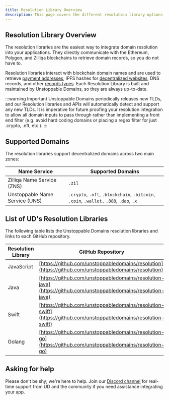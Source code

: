 ```yaml
---
title: Resolution Library Overview
description: This page covers the different resolution library options you can use to resolve a domain. The libraries are fully supported and maintained by UD.
---
```


## Resolution Library Overview

The resolution libraries are the easiest way to integrate domain resolution into your applications. They directly communicate with the Ethereum, Polygon, and Zilliqa blockchains to retrieve domain records, so you do not have to.

Resolution libraries interact with blockchain domain names and are used to retrieve [payment addresses](index.md), IPFS hashes for [decentralized websites](/d-websites/), DNS records, and other [records types](../getting-started/domain-registry-essentials/records-reference/). Each Resolution Library is built and maintained by Unstoppable Domains, so they are always up-to-date.

:::warning Important
Unstoppable Domains periodically releases new TLDs, and our Resolution libraries and APIs will automatically detect and support any new TLDs. It is imperative for future proofing your resolution integration to allow all domain inputs to pass through rather than implementing a front end filter (e.g. avoid hard coding domains or placing a regex filter for just .crypto, .nft, etc.).
:::

## Supported Domains

The resolution libraries support decentralized domains across two main zones:

| Name Service                   | Supported Domains                                                                      |
| ------------------------------ | -------------------------------------------------------------------------------------- |
| Zilliqa Name Service (ZNS)     | `.zil`                                                                                 |
| Unstoppable Name Service (UNS) | `.crypto`, `.nft`, `.blockchain`, `.bitcoin`, `.coin`, `.wallet,` `.888`, `.dao`, `.x` |

## List of UD's Resolution Libraries

The following table lists the Unstoppable Domains resolution libraries and links to each GitHub repository.

| Resolution Library | GitHub Repository                                                                                                |
| ------------------ | ---------------------------------------------------------------------------------------------------------------- |
| JavaScript         | [https://github.com/unstoppabledomains/resolution](https://github.com/unstoppabledomains/resolution)             |
| Java               | [https://github.com/unstoppabledomains/resolution-java](https://github.com/unstoppabledomains/resolution-java)   |
| Swift              | [https://github.com/unstoppabledomains/resolution-swift](https://github.com/unstoppabledomains/resolution-swift) |
| Golang             | [https://github.com/unstoppabledomains/resolution-go](https://github.com/unstoppabledomains/resolution-go)       |

## Asking for help

Please don't be shy; we're here to help. Join our [Discord channel](https://discord.gg/b6ZVxSZ9Hn) for real-time support from UD and the community if you need assistance integrating your app.
